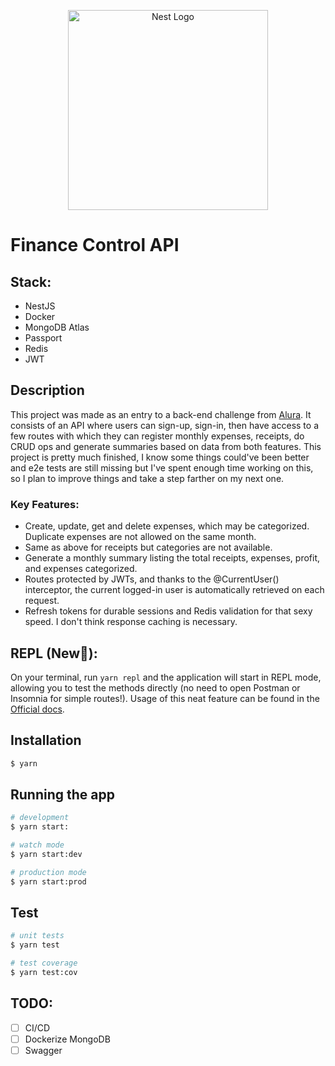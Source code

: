 <p align="center">
  <a href="http://nestjs.com/" target="blank"><img src="https://nestjs.com/img/logo_text.svg" width="320" alt="Nest Logo" /></a>
</p>

# Finance Control API

## Stack:
- NestJS
- Docker
- MongoDB Atlas
- Passport
- Redis
- JWT

## Description

This project was made as an entry to a back-end challenge from [Alura](https://www.alura.com.br/). It consists of an API where users can sign-up, sign-in, then have access to a few routes with which they can register monthly expenses, receipts, do CRUD ops and generate summaries based on data from both features. This project is pretty much finished, I know some things could've been better and e2e tests are still missing but I've spent enough time working on this, so I plan to improve things and take a step farther on my next one.

### Key Features:
- Create, update, get and delete expenses, which may be categorized. Duplicate expenses are not allowed on the same month.
- Same as above for receipts but categories are not available.
- Generate a monthly summary listing the total receipts, expenses, profit, and expenses categorized.
- Routes protected by JWTs, and thanks to the @CurrentUser() interceptor, the current logged-in user is automatically retrieved on each request.
- Refresh tokens for durable sessions and Redis validation for that sexy speed. I don't think response caching is necessary.

## REPL (New🌟):
On your terminal, run `yarn repl` and the application will start in REPL mode, allowing you to test the methods directly (no need to open Postman or Insomnia for simple routes!). Usage of this neat feature can be found in the [Official docs](https://docs.nestjs.com/recipes/repl).

## Installation

```bash
$ yarn
```

## Running the app

```bash
# development
$ yarn start:

# watch mode
$ yarn start:dev

# production mode
$ yarn start:prod
```

## Test

```bash
# unit tests
$ yarn test

# test coverage
$ yarn test:cov
```

## TODO:
- [ ] CI/CD
- [ ] Dockerize MongoDB
- [ ] Swagger
